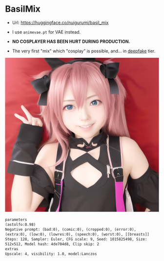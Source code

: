 # BasilMix #

- Url: https://huggingface.co/nuigurumi/basil_mix

- I use `animevae.pt` for VAE instead.

- **NO COSPLAYER HAS BEEN HURT DURING PRODUCTION.**

- The very first "mix" which "cosplay" is possible, and... in [deepfake](https://en.wikipedia.org/wiki/Deepfake) tier.

![img/00120.png](img/00120.png)

```
parameters
(astolfo:0.98)
Negative prompt: (bad:0), (comic:0), (cropped:0), (error:0), (extra:0), (low:0), (lowres:0), (speech:0), (worst:0), [[breasts]]
Steps: 128, Sampler: Euler, CFG scale: 9, Seed: 1015825498, Size: 512x512, Model hash: 4de704d8, Clip skip: 2
extras
Upscale: 4, visibility: 1.0, model:Lanczos
```
